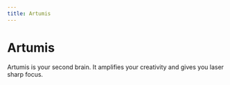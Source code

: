 ```yaml
---
title: Artumis
---
```


# Artumis
Artumis is your second brain. It amplifies your creativity and gives you laser sharp focus.
